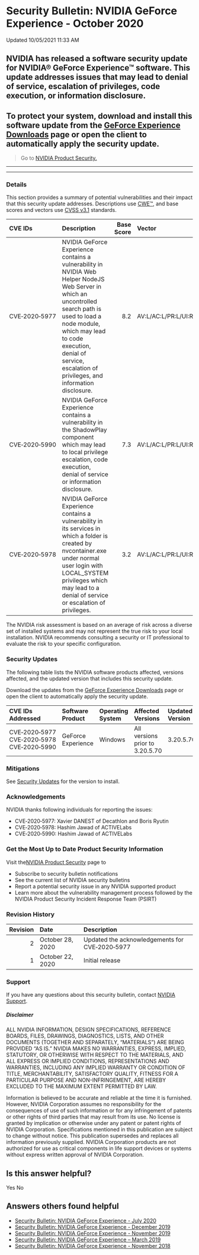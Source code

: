 

Security Bulletin: NVIDIA GeForce Experience - October 2020
===========================================================




 Updated 10/05/2021 11:33 AM



NVIDIA has released a software security update for NVIDIA® GeForce Experience™ software. This update addresses issues that may lead to denial of service, escalation of privileges, code execution, or information disclosure.
------------------------------------------------------------------------------------------------------------------------------------------------------------------------------------------------------------------------------


To protect your system, download and install this software update from the [GeForce Experience Downloads](https://www.geforce.com/geforce-experience/download) page or open the client to automatically apply the security update.
----------------------------------------------------------------------------------------------------------------------------------------------------------------------------------------------------------------------------------


>Go to [NVIDIA Product Security.](https://www.nvidia.com/security/)
-------------------------------------------------------------------






---




### Details


This section provides a summary of potential vulnerabilities and their impact that this security update addresses. Descriptions use [CWE™](https://cwe.mitre.org/), and base scores and vectors use [CVSS v3.1](https://www.first.org/cvss/v3.1/user-guide) standards.


| CVE IDs | Description | Base Score | Vector |
|:--------------|:-------------------------------------------------------------------------------------------------------------------------------------------------------------------------------------------------------------------------------------------------------------------------|-------------:|:------------------------------------|
| CVE‑2020‑5977 | NVIDIA GeForce Experience contains a vulnerability in NVIDIA Web Helper NodeJS Web Server in which an uncontrolled search path is used to load a node module, which may lead to code execution, denial of service, escalation of privileges, and information disclosure. | 8.2 | AV:L/AC:L/PR:L/UI:R/S:C/C:H/I:H/A:H |
| CVE‑2020‑5990 | NVIDIA GeForce Experience contains a vulnerability in the ShadowPlay component which may lead to local privilege escalation, code execution, denial of service or information disclosure. | 7.3 | AV:L/AC:L/PR:L/UI:R/S:U/C:H/I:H/A:H |
| CVE‑2020‑5978 | NVIDIA GeForce Experience contains a vulnerability in its services in which a folder is created by nvcontainer.exe under normal user login with LOCAL\_SYSTEM privileges which may lead to a denial of service or escalation of privileges. | 3.2 | AV:L/AC:L/PR:L/UI:R/S:C/C:N/I:N/A:L |
The NVIDIA risk assessment is based on an average of risk across a diverse set of installed systems and may not represent the true risk to your local installation. NVIDIA recommends consulting a security or IT professional to evaluate the risk to your specific configuration.


### Security Updates


The following table lists the NVIDIA software products affected, versions affected, and the updated version that includes this security update.


Download the updates from the [GeForce Experience Downloads](https://www.geforce.com/geforce-experience/download) page or open the client to automatically apply the security update.


| CVE IDs Addressed | Software Product | Operating System | Affected Versions | Updated Version |
|:------------------------------------------|:-------------------|:-------------------|:--------------------------------|:------------------|
| CVE‑2020‑5977 CVE‑2020‑5978 CVE‑2020‑5990 | GeForce Experience | Windows | All versions prior to 3.20.5.70 | 3.20.5.70 |
### Mitigations


See [Security Updates](#security-updates) for the version to install.


### Acknowledgements


NVIDIA thanks following individuals for reporting the issues:


* CVE‑2020‑5977: Xavier DANEST of Decathlon and Boris Ryutin
* CVE‑2020‑5978: Hashim Jawad of ACTIVELabs
* CVE‑2020‑5990: Hashim Jawad of ACTIVELabs


### Get the Most Up to Date Product Security Information


Visit the[NVIDIA Product Security](https://www.nvidia.com/security) page to


* Subscribe to security bulletin notifications
* See the current list of NVIDIA security bulletins
* Report a potential security issue in any NVIDIA supported product
* Learn more about the vulnerability management process followed by the NVIDIA Product Security Incident Response Team (PSIRT)


### Revision History


| Revision | Date | Description |
|-----------:|:-----------------|:-----------------------------------------------|
| 2 | October 28, 2020 | Updated the acknowledgements for CVE‑2020‑5977 |
| 1 | October 22, 2020 | Initial release |
### Support


If you have any questions about this security bulletin, contact [NVIDIA Support](https://www.nvidia.com/object/support.html).


##### Disclaimer


ALL NVIDIA INFORMATION, DESIGN SPECIFICATIONS, REFERENCE BOARDS, FILES, DRAWINGS, DIAGNOSTICS, LISTS, AND OTHER DOCUMENTS (TOGETHER AND SEPARATELY, “MATERIALS”) ARE BEING PROVIDED “AS IS.” NVIDIA MAKES NO WARRANTIES, EXPRESS, IMPLIED, STATUTORY, OR OTHERWISE WITH RESPECT TO THE MATERIALS, AND ALL EXPRESS OR IMPLIED CONDITIONS, REPRESENTATIONS AND WARRANTIES, INCLUDING ANY IMPLIED WARRANTY OR CONDITION OF TITLE, MERCHANTABILITY, SATISFACTORY QUALITY, FITNESS FOR A PARTICULAR PURPOSE AND NON-INFRINGEMENT, ARE HEREBY EXCLUDED TO THE MAXIMUM EXTENT PERMITTED BY LAW.


Information is believed to be accurate and reliable at the time it is furnished. However, NVIDIA Corporation assumes no responsibility for the consequences of use of such information or for any infringement of patents or other rights of third parties that may result from its use. No license is granted by implication or otherwise under any patent or patent rights of NVIDIA Corporation. Specifications mentioned in this publication are subject to change without notice. This publication supersedes and replaces all information previously supplied. NVIDIA Corporation products are not authorized for use as critical components in life support devices or systems without express written approval of NVIDIA Corporation.










Is this answer helpful?
-----------------------



Yes
No







Answers others found helpful
----------------------------


* [Security Bulletin: NVIDIA GeForce Experience - July 2020](/app/answers/detail/a_id/5038/related/1)
* [Security Bulletin: NVIDIA GeForce Experience - December 2019](/app/answers/detail/a_id/4954/related/1)
* [Security Bulletin: NVIDIA GeForce Experience - November 2019](/app/answers/detail/a_id/4860/related/1)
* [Security Bulletin: NVIDIA GeForce Experience – March 2019](/app/answers/detail/a_id/4784/related/1)
* [Security Bulletin: NVIDIA GeForce Experience - November 2018](/app/answers/detail/a_id/4740/related/1)








